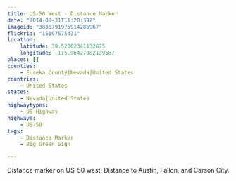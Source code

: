 ```yaml
---
title: US-50 West - Distance Marker
date: "2014-08-31T11:28:39Z"
imageid: "3886791975914286967"
flickrid: "15197575431"
location:
    latitude: 39.52062341132875
    longitude: -115.96427082139587
places: []
counties:
    - Eureka County|Nevada|United States
countries:
    - United States
states:
    - Nevada|United States
highwaytypes:
    - US Highway
highways:
    - US-50
tags:
    - Distance Marker
    - Big Green Sign

---
```

Distance marker on US-50 west.  Distance to Austin, Fallon, and Carson City.